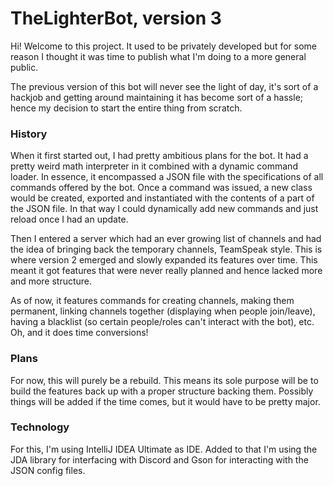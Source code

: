 <h1>TheLighterBot, version 3</h1>
Hi! Welcome to this project. It used to be privately developed but for some reason I thought it was time to publish what I'm doing to a more general public.

The previous version of this bot will never see the light of day, it's sort of a hackjob and getting around maintaining it has become sort of a hassle; hence my decision to start the entire thing from scratch.

<h3>History</h3>
When it first started out, I had pretty ambitious plans for the bot. It had a pretty weird math interpreter in it combined with a dynamic command loader. In essence, it encompassed a JSON file with the specifications of all commands offered by the bot. Once a command was issued, a new class would be created, exported and instantiated with the contents of a part of the JSON file. In that way I could dynamically add new commands and just reload once I had an update.

Then I entered a server which had an ever growing list of channels and had the idea of bringing back the temporary channels, TeamSpeak style. This is where version 2 emerged and slowly expanded its features over time. This meant it got features that were never really planned and hence lacked more and more structure.

As of now, it features commands for creating channels, making them permanent, linking channels together (displaying when people join/leave), having a blacklist (so certain people/roles can't interact with the bot), etc. Oh, and it does time conversions!

<h3>Plans</h3>
For now, this will purely be a rebuild. This means its sole purpose will be to build the features back up with a proper structure backing them. Possibly things will be added if the time comes, but it would have to be pretty major.

<h3>Technology</h3>
For this, I'm using IntelliJ IDEA Ultimate as IDE. Added to that I'm using the JDA library for interfacing with Discord and Gson for interacting with the JSON config files.
